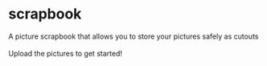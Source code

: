 # scrapbook
A picture scrapbook that allows you to store your pictures safely as cutouts
</br></br>
Upload the pictures to get started!
